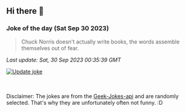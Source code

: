 ## Hi there 👋

### Joke of the day (Sat Sep 30 2023)
<!-- joke -->
>Chuck Norris doesn't actually write books, the words assemble themselves out of fear.
<!-- /joke -->

*Last update: Sat, 30 Sep 2023 00:35:39 GMT*

[![Update joke](https://github.com/nclskfm/nclskfm/actions/workflows/joke.yml/badge.svg)](https://github.com/nclskfm/nclskfm/actions/workflows/joke.yml)

<br><br>
Disclaimer: The jokes are from the [Geek-Jokes-api](https://github.com/sameerkumar18/geek-joke-api) and are randomly selected. That's why they are unfortunately often not funny. :D
